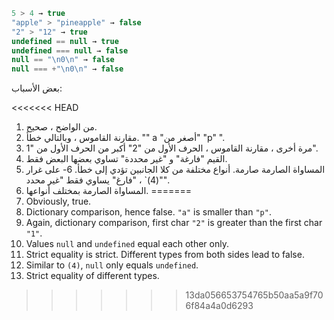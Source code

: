 

```js no-beautify
5 > 4 → true
"apple" > "pineapple" → false
"2" > "12" → true
undefined == null → true
undefined === null → false
null == "\n0\n" → false
null === +"\n0\n" → false
```

بعض الأسباب:

<<<<<<< HEAD
1. من الواضح ، صحيح.
2. مقارنة القاموس ، وبالتالي خطأ. "" a "أصغر من" "p" ".
3. مرة أخرى ، مقارنة القاموس ، الحرف الأول من "2" أكبر من الحرف الأول من "1".
4. القيم "فارغة" و "غير محددة" تساوي بعضها البعض فقط.
5. المساواة الصارمة صارمة. أنواع مختلفة من كلا الجانبين تؤدي إلى خطأ.
6- على غرار "(4)` ، "فارغ" يساوي فقط "غير محدد".
7. المساواة الصارمة بمختلف أنواعها.
=======
1. Obviously, true.
2. Dictionary comparison, hence false. `"a"` is smaller than `"p"`.
3. Again, dictionary comparison, first char `"2"` is greater than the first char `"1"`.
4. Values `null` and `undefined` equal each other only.
5. Strict equality is strict. Different types from both sides lead to false.
6. Similar to `(4)`, `null` only equals `undefined`.
7. Strict equality of different types.
>>>>>>> 13da056653754765b50aa5a9f706f84a4a0d6293
